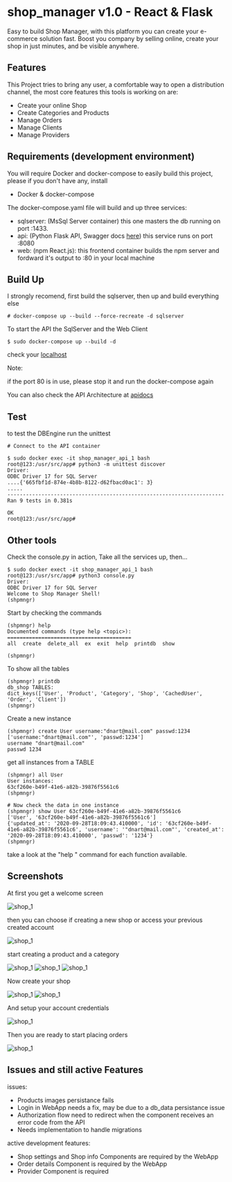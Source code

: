 # shop_manager v1.0 - React & Flask

Easy to build Shop Manager, with this platform you can create your e-commerce solution fast.
Boost you company by selling online, create your shop in just minutes, and be visible anywhere.

Features
--------

This Project tries to bring any user, a comfortable way to open a distribution channel, the most core features this tools is working on are:

- Create your online Shop
- Create Categories and Products
- Manage Orders
- Manage Clients
- Manage Providers

Requirements (development environment)
----------------------------------

You will require Docker and docker-compose to easily build this project, please if you don't have any, install

- Docker & docker-compose

The docker-compose.yaml file will build and up three services:

- sqlserver: (MsSql Server container) this one masters the db running on port :1433.
- api: (Python Flask API, Swagger docs [here](http://localhost:8080/apidocs)) this service runs on port :8080
- web: (npm React.js): this frontend container builds the npm server and fordward it's output to :80 in your local machine


Build Up
--------

I strongly recomend, first build the sqlserver, then up and build everything else

```
# docker-compose up --build --force-recreate -d sqlserver
```

To start the API the SqlServer and the Web Client

```
$ sudo docker-compose up --build -d
```

check your [localhost](http://localhost)

Note: 

if the port 80 is in use, please stop it and run the docker-compose again

You can also check the API Architecture at [apidocs](http://localhost:8080/apidocs)

Test
----
to test the DBEngine run the unittest
```
# Connect to the API container

$ sudo docker exec -it shop_manager_api_1 bash
root@123:/usr/src/app# python3 -m unittest discover
Driver:
ODBC Driver 17 for SQL Server
....{'665fbf1d-874e-4b8b-8122-d62fbacd0ac1': 3}
.....
----------------------------------------------------------------------
Ran 9 tests in 0.381s

OK
root@123:/usr/src/app#
```

Other tools
-----------

Check the console.py in action, 
Take all the services up, then...

```
$ sudo docker exect -it shop_manager_api_1 bash
root@123:/usr/src/app# python3 console.py
Driver:
ODBC Driver 17 for SQL Server
Welcome to Shop Manager Shell!
(shpmngr) 
```

Start by checking the commands

```
(shpmngr) help
Documented commands (type help <topic>):
========================================
all  create  delete_all  ex  exit  help  printdb  show

(shpmngr) 
```
To show all the tables

```
(shpmngr) printdb
db_shop TABLES:
dict_keys(['User', 'Product', 'Category', 'Shop', 'CachedUser', 'Order', 'Client'])
(shpmngr) 
```

Create a new instance

```
(shpmngr) create User username:"dnart@mail.com" passwd:1234
['username:"dnart@mail.com"', 'passwd:1234']
username "dnart@mail.com"
passwd 1234

```

get all instances from a TABLE

```
(shpmngr) all User
User instances:
63cf260e-b49f-41e6-a82b-39876f5561c6
(shpmngr) 

# Now check the data in one instance
(shpmngr) show User 63cf260e-b49f-41e6-a82b-39876f5561c6
['User', '63cf260e-b49f-41e6-a82b-39876f5561c6']
{'updated_at': '2020-09-28T18:09:43.410000', 'id': '63cf260e-b49f-41e6-a82b-39876f5561c6', 'username': '"dnart@mail.com"', 'created_at': '2020-09-28T18:09:43.410000', 'passwd': '1234'}
(shpmngr)
```

take a look at the "help <command>" command for each function available.

Screenshots
-----------

At first you get a welcome screen

![shop_1](screenshots/shop_image_1.png)

then you can choose if creating a new shop or access 
your previous created account

![shop_1](screenshots/shop_image_2.png)

start creating a product and a category

![shop_1](screenshots/shop_image_5.png) ![shop_1](screenshots/shop_image_7.png)
![shop_1](screenshots/shop_image_8.png)

Now create your shop

![shop_1](screenshots/shop_image_9.png)
![shop_1](screenshots/shop_image_11.png)

And setup your account credentials

![shop_1](screenshots/shop_image_12.png)

Then you are ready to start placing orders

![shop_1](screenshots/shop_image_18.png)

Issues and still active Features
------

issues:

- Products images persistance fails
- Login in WebApp needs a fix, may be due to a db_data persistance issue
- Authorization flow need to redirect when the component receives an error code from the API
- Needs implementation to handle migrations

active development features:

- Shop settings and Shop info Components are required by the WebApp
- Order details Component is required by the WebApp
- Provider Component is required